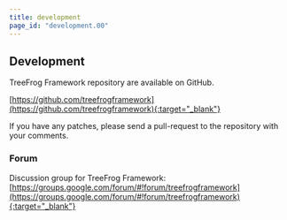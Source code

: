 ```yaml
---
title: development
page_id: "development.00"
---
```


## Development

TreeFrog Framework repository are available on GitHub.

 [https://github.com/treefrogframework](https://github.com/treefrogframework){:target="_blank"}

If you have any patches, please send a pull-request to the repository with your comments.


### Forum

Discussion group for TreeFrog Framework: [https://groups.google.com/forum/#!forum/treefrogframework](https://groups.google.com/forum/#!forum/treefrogframework){:target="_blank"}
